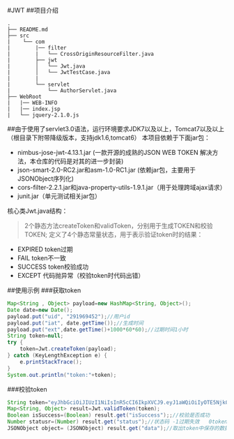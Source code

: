 #JWT
##项目介绍
```
.
├── README.md
├── src
|    └── com
|        |── filter
|        |   └── CrossOriginResourceFilter.java 
|        ├── jwt
|        │   └── Jwt.java
|        │   └── JwtTestCase.java
|        |
|        └── servlet
|            └── AuthorServlet.java
├── WebRoot
|   |── WEB-INFO
|   |── index.jsp
|   └── jquery-2.1.0.js
```
##由于使用了servlet3.0语法，运行环境要求JDK7以及以上，Tomcat7以及以上（根目录下附带降级版本，支持jdk1.6,tomcat6）
本项目依赖于下面jar包：
+ nimbus-jose-jwt-4.13.1.jar (一款开源的成熟的JSON WEB TOKEN 解决方法，本仓库的代码是对其的进一步封装)
+ json-smart-2.0-RC2.jar和asm-1.0-RC1.jar (依赖jar包，主要用于JSONObject序列化)
+ cors-filter-2.2.1.jar和java-property-utils-1.9.1.jar（用于处理跨域ajax请求）
+ junit.jar（单元测试相关jar包）


核心类Jwt.java结构：
> 2个静态方法createToken和validToken，分别用于生成TOKEN和校验TOKEN;
> 定义了4个静态常量状态，用于表示验证token时的结果：
   * EXPIRED  token过期
   * FAIL     token不一致
   * SUCCESS  token校验成功
   * EXCEPT   代码抛异常（校验token时代码出错）
   
   
##使用示例
###获取token

```Java
Map<String , Object> payload=new HashMap<String, Object>();
Date date=new Date();
payload.put("uid", "291969452");//用户id
payload.put("iat", date.getTime());//生成时间
payload.put("ext",date.getTime()+1000*60*60);//过期时间1小时
String token=null;
try {
	token=Jwt.createToken(payload);
} catch (KeyLengthException e) {
	e.printStackTrace();
}
System.out.println("token:"+token);

```

###校验token
```Java
String token="eyJhbGciOiJIUzI1NiIsInR5cCI6IkpXVCJ9.eyJ1aWQiOiIyOTE5Njk0NTIiLCJpYXQiOjE0NjA0MzE4ODk2OTgsImV4dCI6MTQ2MDQzNTQ4OTY5OH0.RAa71BnklRMPyPhYBbxsfJdtXBnXeWevxcXLlwC2PrY";
Map<String, Object> result=Jwt.validToken(token);
Boolean isSuccess=(Boolean) result.get("isSuccess");;//校验是否成功
Number statusr=(Number) result.get("status");//状态码 -1过期失效   0token不一致   1校验成功   2代码异常
JSONObject object= (JSONObject) result.get("data");//取出token中保存的数据，注意，该JSONObject的完整包名是net.minidev.json.JSONObject


```

